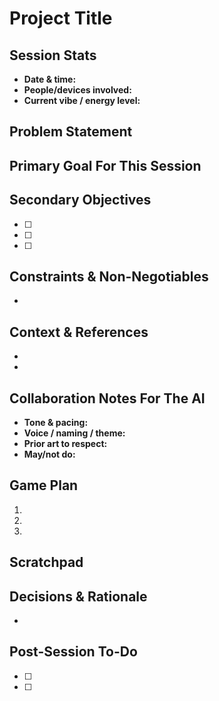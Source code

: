 # Project Title
## Session Stats
- **Date & time:** <!-- e.g., 2024-04-20 14:00 -->
- **People/devices involved:** <!-- who or what is collaborating -->
- **Current vibe / energy level:** <!-- relaxed, focused, chaotic, etc. -->
## Problem Statement
<!-- What are we building or fixing? Why now? -->
## Primary Goal For This Session
<!-- The one thing that must be solved or delivered before you stop. -->
## Secondary Objectives
- [ ] <!-- Optional objective 1 -->
- [ ] <!-- Optional objective 2 -->
- [ ] <!-- Optional objective 3 -->
## Constraints & Non-Negotiables
- <!-- Tooling, style, deadlines, performance targets, etc. -->
## Context & References
- <!-- Link or path to previous work, specs, tickets, docs -->
- <!-- Reminder of stack versions, environments, commands -->
## Collaboration Notes For The AI
- **Tone & pacing:** <!-- keep it chill, move fast, go deep, etc. -->
- **Voice / naming / theme:** <!-- naming conventions, inside jokes, aesthetic -->
- **Prior art to respect:** <!-- files/modules/patterns to keep aligned with -->
- **May/not do:** <!-- things the AI should avoid or is encouraged to try -->
## Game Plan
1. <!-- Step 1 -->
2. <!-- Step 2 -->
3. <!-- Step 3 -->
## Scratchpad
<!-- Use this space for quick notes, experiments, or prompts you feed the AI. -->
## Decisions & Rationale
- <!-- Key choices made and why -->
## Post-Session To-Do
- [ ] <!-- Next action item -->
- [ ] <!-- Follow-up or reminder -->

